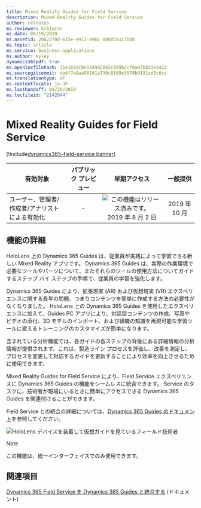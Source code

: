 ```yaml
---
title: Mixed Reality Guides for Field Service
description: Mixed Reality Guides for Field Service
author: relnotes
ms.reviewer: krbjoran
ms.date: 08/19/2019
ms.assetid: 2062278d-615e-e911-a96c-000d3a1c7bbb
ms.topic: article
ms.service: business-applications
ms.author: kyley
dynamics365pdf: true
ms.openlocfilehash: 31e163dcbe1349d2842c5b9b2cf0a87b823e5422
ms.sourcegitcommit: de6f7e8aa90101a730c0109e3578b9131cd3c6cc
ms.translationtype: HT
ms.contentlocale: ja-JP
ms.lasthandoff: 09/26/2019
ms.locfileid: "2142044"
---
```

# <a name="mixed-reality-guides-for-field-service"></a>Mixed Reality Guides for Field Service
[!include[dynamics365-field-service banner](../includes/dynamics365-field-service.md)]

| 有効対象    |  パブリック プレビュー | 早期アクセス | 一般提供 | 
| ---------- | :----------: |:----------: |:----------: |
|ユーザー、管理者/作成者/アナリストによる有効化|-|![この機能はリリース済みです。](/dynamics365-release-plan/media/green-checkmark.png "この機能はリリース済みです。") 2019 年 8 月 2 日| 2019 年 10 月|






## <a name="feature-details"></a>機能の詳細
<!--feature detail start -->
HoloLens 上の Dynamics 365 Guides は、従業員が実践によって学習できる新しい Mixed Reality アプリです。 Dynamics 365 Guides は、実際の作業環境で必要なツールやパーツについて、またそれらのツールの使用方法についてガイドするステップ バイ ステップの手順で、従業員の学習を強化します。 
 
Dynamics 365 Guides により、拡張現実 (AR) および仮想現実 (VR) エクスペリエンスに関する長年の問題、つまりコンテンツを簡単に作成する方法の必要性がなくなりました。 HoloLens 上の Dynamics 365 Guides を使用したエクスペリエンスに加えて、Guides PC アプリにより、対話型コンテンツの作成、写真やビデオの添付、3D モデルのインポート、および組織の知識を再現可能な学習ツールに変えるトレーニングのカスタマイズが簡単になります。 
 
含まれている分析機能では、各ガイドの各ステップの背後にある詳細情報の分析情報が提供されます。これは、製造ライン プロセスを評価し、改善を測定し、プロセスを変更して対応するガイドを更新することにより効率を向上させるために使用できます。
 
Mixed Reality Guides for Field Service により、Field Service エクスペリエンスに Dynamics 365 Guides の機能をシームレスに統合できます。 Service のタスクに、技術者が現場にいるときに簡単にアクセスできる Dynamics 365 Guides を関連付けることができます。 

Field Service との統合の詳細については、[Dynamics 365 Guides のドキュメント](https://docs.microsoft.com/dynamics365/mixed-reality/guides/field-service)を参照してください。  
 
 ![HoloLens デバイスを装着して仮想ガイドを見ているフィールド技術者](media/mixed-reality-guides.png "Mixed Reality Guides for Field Service を示す写真")
<!--feature detail end -->


> [!NOTE]
> この機能は、統一インターフェイスでのみ使用できます。









## <a name="see-also"></a>関連項目

[Dynamics 365 Field Service を Dynamics 365 Guides と統合する](https://docs.microsoft.com/dynamics365/mixed-reality/guides/field-service) (ドキュメント)
